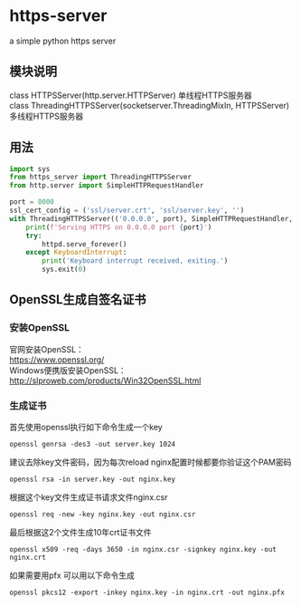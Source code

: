 # https-server
a simple python https server

## 模块说明
class HTTPSServer(http.server.HTTPServer) 单线程HTTPS服务器 <br>
class ThreadingHTTPSServer(socketserver.ThreadingMixIn, HTTPSServer) 多线程HTTPS服务器
<br>
## 用法
```python
import sys
from https_server import ThreadingHTTPSServer
from http.server import SimpleHTTPRequestHandler

port = 8000
ssl_cert_config = ('ssl/server.crt', 'ssl/server.key', '')
with ThreadingHTTPSServer(('0.0.0.0', port), SimpleHTTPRequestHandler, *ssl_cert_config) as httpd:
    print(f'Serving HTTPS on 0.0.0.0 port {port}')
    try:
        httpd.serve_forever()
    except KeyboardInterrupt:
        print('Keyboard interrupt received, exiting.')
        sys.exit(0)
```

## OpenSSL生成自签名证书
### 安装OpenSSL
官网安装OpenSSL：
<br>
https://www.openssl.org/
<br>
Windows便携版安装OpenSSL：
<br>
http://slproweb.com/products/Win32OpenSSL.html
<br>
### 生成证书
首先使用openssl执行如下命令生成一个key
```commandline
openssl genrsa -des3 -out server.key 1024
```

建议去除key文件密码，因为每次reload nginx配置时候都要你验证这个PAM密码
```commandline
openssl rsa -in server.key -out nginx.key
```

根据这个key文件生成证书请求文件nginx.csr
```commandline
openssl req -new -key nginx.key -out nginx.csr
```

最后根据这2个文件生成10年crt证书文件
```commandline
openssl x509 -req -days 3650 -in nginx.csr -signkey nginx.key -out nginx.crt
```

如果需要用pfx 可以用以下命令生成
```commandline
openssl pkcs12 -export -inkey nginx.key -in nginx.crt -out nginx.pfx
```
